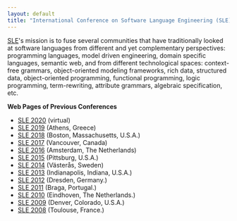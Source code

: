 ```yaml
---
layout: default
title: "International Conference on Software Language Engineering (SLE)"
---
```


[SLE](http://www.sleconf.org/)'s mission is to fuse several communities that have traditionally
looked at software languages from different and yet complementary
perspectives: programming languages, model driven engineering, domain
specific languages, semantic web, and from different technological
spaces: context-free grammars, object-oriented modeling frameworks,
rich data, structured data, object-oriented programming, functional
programming, logic programming, term-rewriting, attribute grammars,
algebraic specification, etc.

**Web Pages of Previous Conferences**

- [SLE 2020](http://www.sleconf.org/2020) (virtual)
- [SLE 2019](http://www.sleconf.org/2019) (Athens, Greece)
- [SLE 2018](http://www.sleconf.org/2018) (Boston, Massachusetts, U.S.A.)
- [SLE 2017](http://www.sleconf.org/2017) (Vancouver, Canada)
- [SLE 2016](http://www.sleconf.org/2016) (Amsterdam, The Netherlands)
- [SLE 2015](http://www.sleconf.org/2015) (Pittsburg, U.S.A.)
- [SLE 2014](http://www.sleconf.org/2014) (Västerås, Sweden)
- [SLE 2013](http://www.sleconf.org/2013) (Indianapolis, Indiana, U.S.A.)
- [SLE 2012](http://www.sleconf.org/2012) (Dresden, Germany.)
- [SLE 2011](http://www.sleconf.org/2011) (Braga, Portugal.)
- [SLE 2010](http://www.sleconf.org/2010) (Eindhoven, The Netherlands.)
- [SLE 2009](http://www.sleconf.org/2009) (Denver, Colorado, U.S.A.)
- [SLE 2008](http://www.sleconf.org/2008) (Toulouse, France.)
